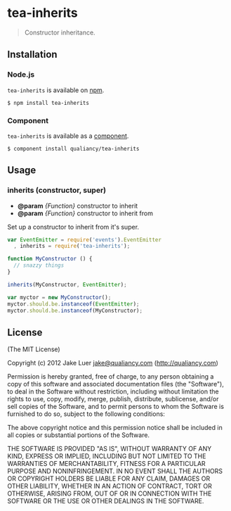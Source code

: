 # tea-inherits

> Constructor inheritance.

## Installation

### Node.js

`tea-inherits` is available on [npm](http://npmjs.org).

    $ npm install tea-inherits

### Component

`tea-inherits` is available as a [component](https://github.com/component/component).

    $ component install qualiancy/tea-inherits

## Usage

### inherits (constructor, super)

* **@param** _{Function}_ constructor to inherit
* **@param** _{Function}_ constructor to inherit from

Set up a constructor to inherit from it's super.

```js
var EventEmitter = require('events').EventEmitter
  , inherits = require('tea-inherits');

function MyConstructor () {
  // snazzy things
}

inherits(MyConstructor, EventEmitter);

var myctor = new MyConstructor();
myctor.should.be.instanceof(EventEmitter);
myctor.should.be.instanceof(MyConstructor);
```

## License

(The MIT License)

Copyright (c) 2012 Jake Luer <jake@qualiancy.com> (http://qualiancy.com)

Permission is hereby granted, free of charge, to any person obtaining a copy
of this software and associated documentation files (the "Software"), to deal
in the Software without restriction, including without limitation the rights
to use, copy, modify, merge, publish, distribute, sublicense, and/or sell
copies of the Software, and to permit persons to whom the Software is
furnished to do so, subject to the following conditions:

The above copyright notice and this permission notice shall be included in
all copies or substantial portions of the Software.

THE SOFTWARE IS PROVIDED "AS IS", WITHOUT WARRANTY OF ANY KIND, EXPRESS OR
IMPLIED, INCLUDING BUT NOT LIMITED TO THE WARRANTIES OF MERCHANTABILITY,
FITNESS FOR A PARTICULAR PURPOSE AND NONINFRINGEMENT. IN NO EVENT SHALL THE
AUTHORS OR COPYRIGHT HOLDERS BE LIABLE FOR ANY CLAIM, DAMAGES OR OTHER
LIABILITY, WHETHER IN AN ACTION OF CONTRACT, TORT OR OTHERWISE, ARISING FROM,
OUT OF OR IN CONNECTION WITH THE SOFTWARE OR THE USE OR OTHER DEALINGS IN
THE SOFTWARE.
